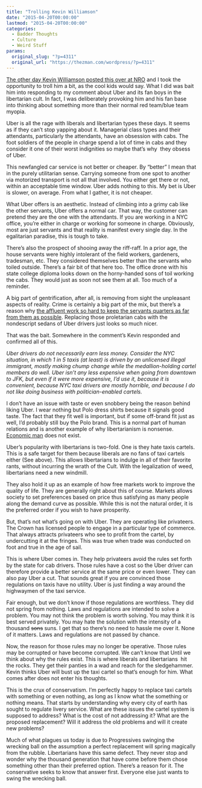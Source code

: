 ```yaml
---
title: "Trolling Kevin Williamson"
date: "2015-04-20T00:00:00"
lastmod: "2015-04-20T00:00:00"
categories:
  - Badder Thoughts
  - Culture
  - Weird Stuff
params:
  original_slug: "?p=4311"
  original_url: "https://thezman.com/wordpress/?p=4311"
---
```


<a
href="http://www.nationalreview.com/corner/417101/jobs-and-jobs-kevin-d-williamson"
rel="noopener" target="_blank">The other day Kevin Williamson posted
this over at NRO</a> and I took the opportunity to troll him a bit, as
the cool kids would say. What I did was bait him into responding to my
comment about Uber and its fan boys in the libertarian cult. In fact, I
was deliberately provoking him and his fan base into thinking about
something more than their normal red team/blue team myopia.

Uber is all the rage with liberals and libertarian types these days. It
seems as if they can’t stop yapping about it. Managerial class types and
their attendants, particularly the attendants, have an obsession with
cabs. The foot soldiers of the people in charge spend a lot of time in
cabs and they consider it one of their worst indignities so maybe that’s
why  they obsess of Uber.

This newfangled car service is not better or cheaper. By “better” I mean
that in the purely utilitarian sense. Carrying someone from one spot to
another via motorized transport is not all that involved. You either get
there or not, within an acceptable time window. Uber adds nothing to
this. My bet is Uber is slower, on average. From what I gather, it is
not cheaper.

What Uber offers is an aesthetic. Instead of climbing into a grimy cab
like the other servants, Uber offers a normal car. That way, the
customer can pretend they are the one with the attendants. If you are
working in a NYC office, you’re either in charge or working for someone
in charge. Obviously, most are just servants and that reality is
manifest every single day. In the egalitarian paradise, this is tough to
take.

There’s also the prospect of shooing away the riff-raff. In a prior age,
the house servants were highly intolerant of the field workers,
gardeners, tradesman, etc. They considered themselves better than the
servants who toiled outside. There’s a fair bit of that here too. The
office drone with his state college diploma looks down on the
horny-handed sons of toil working the cabs. They would just as soon not
see them at all. Too much of a reminder.

A big part of gentrification, after all, is removing from sight the
unpleasant aspects of reality. Crime is certainly a big part of the mix,
but there’s a reason why <a
href="http://www.dailymail.co.uk/news/article-3042347/George-Lucas-unveils-plans-build-biggest-affordable-housing-complex-county-s-irked-neighbors-it.html"
rel="noopener" target="_blank">the affluent work so hard to keep the
servants quarters as far from them as possible</a>. Replacing those
proletarian cabs with the nondescript sedans of Uber drivers just looks
so much nicer.

That was the bait. Somewhere in the comment’s Kevin responded and
confirmed all of this.

*Uber drivers do not necessarily earn less money. Consider the NYC
situation, in which 1 in 5 taxis (at least) is driven by an unlicensed
illegal immigrant, mostly making chump change while the
medallion-holding cartel members do well. Uber isn’t any less expensive
when going from downtown to JFK, but even if it were more expensive, I’d
use it, because it is convenient, because NYC taxi drivers are mostly
horrible, and because I do not like doing business with
politician-enabled cartels.*

I don’t have an issue with taste or even snobbery being the reason
behind liking Uber. I wear nothing but Polo dress shirts because it
signals good taste. The fact that they fit well is important, but if
some off-brand fit just as well, I’d probably still buy the Polo brand.
This is a normal part of human relations and is another example of why
libertarianism is nonsense.
<a href="http://en.wikipedia.org/wiki/Homo_economicus" rel="noopener"
target="_blank">Economic man</a> does not exist.

Uber’s popularity with libertarians is two-fold. One is they hate taxis
cartels. This is a safe target for them because liberals are no fans of
taxi cartels either (See above). This allows libertarians to indulge in
all of their favorite rants, without incurring the wrath of the Cult.
With the legalization of weed, libertarians need a new windmill.

They also hold it up as an example of how free markets work to improve
the quality of life. They are generally right about this of course.
Markets allows society to set preferences based on price thus satisfying
as many people along the demand curve as possible. While this is not the
natural order, it is the preferred order if you wish to have prosperity.

But, that’s not what’s going on with Uber. They are operating like
privateers. The Crown has licensed people to engage in a particular type
of commerce. That always attracts privateers who see to profit from the
cartel, by undercutting it at the fringes. This was true when trade was
conducted on foot and true in the age of sail.

This is where Uber comes in. They help privateers avoid the rules set
forth by the state for cab drivers. Those rules have a cost so the Uber
driver can therefore provide a better service at the same price or even
lower. They can also pay Uber a cut. That sounds great if you are
convinced those regulations on taxis have no utility. Uber is just
finding a way around the highwaymen of the taxi service.

Fair enough, but we don’t know if those regulations are worthless. They
did not spring from nothing. Laws and regulations are intended to solve
a problem. You may not think the problem is worth solving. You may think
it is best served privately. You may hate the solution with the
intensity of a thousand <s>sons</s> suns. I get that so there’s no need
to hassle me over it. None of it matters. Laws and regulations are not
passed by chance.

Now, the reason for those rules may no longer be operative. Those rules
may be corrupted or have become corrupted. We can’t know that Until we
think about why the rules exist. This is where liberals and
libertarians  hit the rocks. They get their panties in a wad and reach
for the sledgehammer. Kevin thinks Uber will bust up the taxi cartel so
that’s enough for him. What comes after does not enter his thoughts.

This is the crux of conservatism. I’m perfectly happy to replace taxi
cartels with something or even nothing, as long as I know what the
something or nothing means. That starts by understanding why every city
of earth has sought to regulate livery service. What are these issues
the cartel system is supposed to address? What is the cost of not
addressing it? What are the proposed replacement? Will it address the
old problems and will it create new problems?

Much of what plagues us today is due to Progressives swinging the
wrecking ball on the assumption a perfect replacement will spring
magically from the rubble. Libertarians have this same defect. They
never stop and wonder why the thousand generation that have come before
them chose something other than their preferred option. There’s a reason
for it. The conservative seeks to know that answer first. Everyone else
just wants to swing the wrecking ball.
